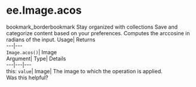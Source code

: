  
#  ee.Image.acos 
bookmark_borderbookmark Stay organized with collections  Save and categorize content based on your preferences.
Computes the arccosine in radians of the input. 
Usage| Returns  
---|---  
`Image.acos()`| Image  
Argument| Type| Details  
---|---|---  
this: `value`| Image| The image to which the operation is applied.  
Was this helpful?
